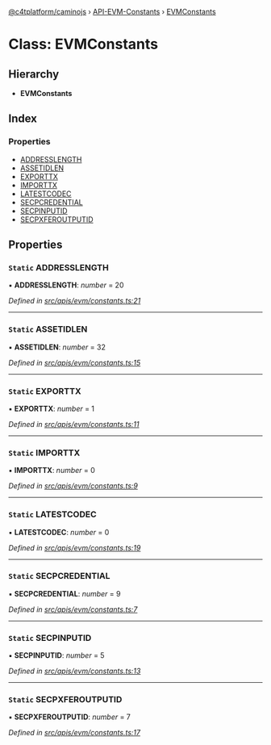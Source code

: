 [@c4tplatform/caminojs](../api.md) › [API-EVM-Constants](../modules/api_evm_constants.md) › [EVMConstants](api_evm_constants.evmconstants.md)

# Class: EVMConstants

## Hierarchy

* **EVMConstants**

## Index

### Properties

* [ADDRESSLENGTH](api_evm_constants.evmconstants.md#static-addresslength)
* [ASSETIDLEN](api_evm_constants.evmconstants.md#static-assetidlen)
* [EXPORTTX](api_evm_constants.evmconstants.md#static-exporttx)
* [IMPORTTX](api_evm_constants.evmconstants.md#static-importtx)
* [LATESTCODEC](api_evm_constants.evmconstants.md#static-latestcodec)
* [SECPCREDENTIAL](api_evm_constants.evmconstants.md#static-secpcredential)
* [SECPINPUTID](api_evm_constants.evmconstants.md#static-secpinputid)
* [SECPXFEROUTPUTID](api_evm_constants.evmconstants.md#static-secpxferoutputid)

## Properties

### `Static` ADDRESSLENGTH

▪ **ADDRESSLENGTH**: *number* = 20

*Defined in [src/apis/evm/constants.ts:21](https://github.com/chain4travel/caminojs/blob/ac57b5af/src/apis/evm/constants.ts#L21)*

___

### `Static` ASSETIDLEN

▪ **ASSETIDLEN**: *number* = 32

*Defined in [src/apis/evm/constants.ts:15](https://github.com/chain4travel/caminojs/blob/ac57b5af/src/apis/evm/constants.ts#L15)*

___

### `Static` EXPORTTX

▪ **EXPORTTX**: *number* = 1

*Defined in [src/apis/evm/constants.ts:11](https://github.com/chain4travel/caminojs/blob/ac57b5af/src/apis/evm/constants.ts#L11)*

___

### `Static` IMPORTTX

▪ **IMPORTTX**: *number* = 0

*Defined in [src/apis/evm/constants.ts:9](https://github.com/chain4travel/caminojs/blob/ac57b5af/src/apis/evm/constants.ts#L9)*

___

### `Static` LATESTCODEC

▪ **LATESTCODEC**: *number* = 0

*Defined in [src/apis/evm/constants.ts:19](https://github.com/chain4travel/caminojs/blob/ac57b5af/src/apis/evm/constants.ts#L19)*

___

### `Static` SECPCREDENTIAL

▪ **SECPCREDENTIAL**: *number* = 9

*Defined in [src/apis/evm/constants.ts:7](https://github.com/chain4travel/caminojs/blob/ac57b5af/src/apis/evm/constants.ts#L7)*

___

### `Static` SECPINPUTID

▪ **SECPINPUTID**: *number* = 5

*Defined in [src/apis/evm/constants.ts:13](https://github.com/chain4travel/caminojs/blob/ac57b5af/src/apis/evm/constants.ts#L13)*

___

### `Static` SECPXFEROUTPUTID

▪ **SECPXFEROUTPUTID**: *number* = 7

*Defined in [src/apis/evm/constants.ts:17](https://github.com/chain4travel/caminojs/blob/ac57b5af/src/apis/evm/constants.ts#L17)*

